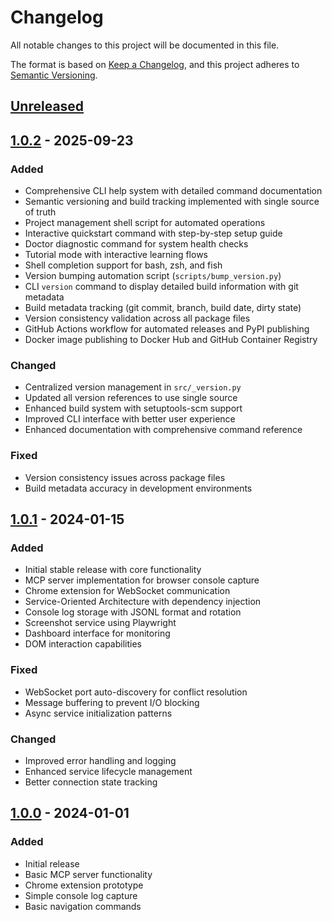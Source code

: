 # Changelog

All notable changes to this project will be documented in this file.

The format is based on [Keep a Changelog](https://keepachangelog.com/en/1.0.0/),
and this project adheres to [Semantic Versioning](https://semver.org/spec/v2.0.0.html).

## [Unreleased]

## [1.0.2] - 2025-09-23

### Added
- Comprehensive CLI help system with detailed command documentation
- Semantic versioning and build tracking implemented with single source of truth
- Project management shell script for automated operations
- Interactive quickstart command with step-by-step setup guide
- Doctor diagnostic command for system health checks
- Tutorial mode with interactive learning flows
- Shell completion support for bash, zsh, and fish
- Version bumping automation script (`scripts/bump_version.py`)
- CLI `version` command to display detailed build information with git metadata
- Build metadata tracking (git commit, branch, build date, dirty state)
- Version consistency validation across all package files
- GitHub Actions workflow for automated releases and PyPI publishing
- Docker image publishing to Docker Hub and GitHub Container Registry

### Changed
- Centralized version management in `src/_version.py`
- Updated all version references to use single source
- Enhanced build system with setuptools-scm support
- Improved CLI interface with better user experience
- Enhanced documentation with comprehensive command reference

### Fixed
- Version consistency issues across package files
- Build metadata accuracy in development environments

## [1.0.1] - 2024-01-15

### Added
- Initial stable release with core functionality
- MCP server implementation for browser console capture
- Chrome extension for WebSocket communication
- Service-Oriented Architecture with dependency injection
- Console log storage with JSONL format and rotation
- Screenshot service using Playwright
- Dashboard interface for monitoring
- DOM interaction capabilities

### Fixed
- WebSocket port auto-discovery for conflict resolution
- Message buffering to prevent I/O blocking
- Async service initialization patterns

### Changed
- Improved error handling and logging
- Enhanced service lifecycle management
- Better connection state tracking

## [1.0.0] - 2024-01-01

### Added
- Initial release
- Basic MCP server functionality
- Chrome extension prototype
- Simple console log capture
- Basic navigation commands

[Unreleased]: https://github.com/browserpymcp/mcp-browser/compare/v1.0.2...HEAD
[1.0.2]: https://github.com/browserpymcp/mcp-browser/compare/v1.0.1...v1.0.2
[1.0.1]: https://github.com/browserpymcp/mcp-browser/compare/v1.0.0...v1.0.1
[1.0.0]: https://github.com/browserpymcp/mcp-browser/releases/tag/v1.0.0